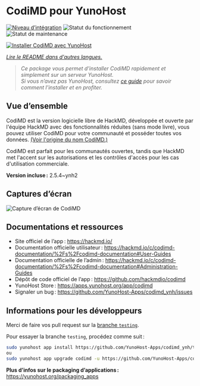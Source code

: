 <!--
Nota bene : ce README est automatiquement généré par <https://github.com/YunoHost/apps/tree/master/tools/readme_generator>
Il NE doit PAS être modifié à la main.
-->

# CodiMD pour YunoHost

[![Niveau d’intégration](https://apps.yunohost.org/badge/integration/codimd)](https://ci-apps.yunohost.org/ci/apps/codimd/)
![Statut du fonctionnement](https://apps.yunohost.org/badge/state/codimd)
![Statut de maintenance](https://apps.yunohost.org/badge/maintained/codimd)

[![Installer CodiMD avec YunoHost](https://install-app.yunohost.org/install-with-yunohost.svg)](https://install-app.yunohost.org/?app=codimd)

*[Lire le README dans d'autres langues.](./ALL_README.md)*

> *Ce package vous permet d’installer CodiMD rapidement et simplement sur un serveur YunoHost.*  
> *Si vous n’avez pas YunoHost, consultez [ce guide](https://yunohost.org/install) pour savoir comment l’installer et en profiter.*

## Vue d’ensemble

CodiMD est la version logicielle libre de HackMD, développée et ouverte par l'équipe HackMD avec des fonctionnalités réduites (sans mode livre), vous pouvez utiliser CodiMD pour votre communauté et posséder toutes vos données. [(Voir l'origine du nom CodiMD.)](https://github.com/hackmdio/codimd/issues/720)

CodiMD est parfait pour les communautés ouvertes, tandis que HackMD met l'accent sur les autorisations et les contrôles d'accès pour les cas d'utilisation commerciale.

**Version incluse :** 2.5.4~ynh2

## Captures d’écran

![Capture d’écran de CodiMD](./doc/screenshots/screenshot.png)

## Documentations et ressources

- Site officiel de l’app : <https://hackmd.io/>
- Documentation officielle utilisateur : <https://hackmd.io/c/codimd-documentation/%2Fs%2Fcodimd-documentation#User-Guides>
- Documentation officielle de l’admin : <https://hackmd.io/c/codimd-documentation/%2Fs%2Fcodimd-documentation#Administration-Guides>
- Dépôt de code officiel de l’app : <https://github.com/hackmdio/codimd>
- YunoHost Store : <https://apps.yunohost.org/app/codimd>
- Signaler un bug : <https://github.com/YunoHost-Apps/codimd_ynh/issues>

## Informations pour les développeurs

Merci de faire vos pull request sur la [branche `testing`](https://github.com/YunoHost-Apps/codimd_ynh/tree/testing).

Pour essayer la branche `testing`, procédez comme suit :

```bash
sudo yunohost app install https://github.com/YunoHost-Apps/codimd_ynh/tree/testing --debug
ou
sudo yunohost app upgrade codimd -u https://github.com/YunoHost-Apps/codimd_ynh/tree/testing --debug
```

**Plus d’infos sur le packaging d’applications :** <https://yunohost.org/packaging_apps>
